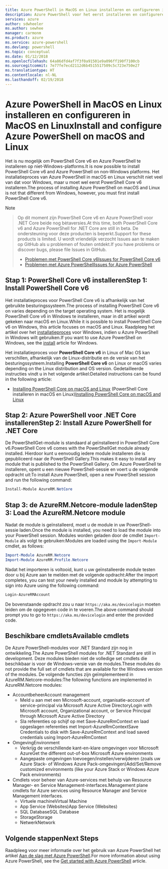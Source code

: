 ```yaml
---
title: Azure PowerShell in MacOS en Linux installeren en configureren in MacOS en Linux | Microsoft Docs
description: Azure PowerShell voor het eerst installeren en configureren in MacOS en Linux.
services: azure
author: sdwheeler
ms.author: sewhee
manager: carmonm
ms.product: azure
ms.service: azure-powershell
ms.devlang: powershell
ms.topic: conceptual
ms.date: 01/12/2018
ms.openlocfilehash: 64a86dfd4af7f3f0a91501e9a096ff190f7100cb
ms.sourcegitcommit: 7e77fe7ecd2112d6b4515517509c5c723e750e27
ms.translationtype: HT
ms.contentlocale: nl-NL
ms.lasthandoff: 02/19/2018
---
```

# <a name="install-and-configure-azure-powershell-on-macos-and-linux"></a><span data-ttu-id="fdcec-103">Azure PowerShell in MacOS en Linux installeren en configureren in MacOS en Linux</span><span class="sxs-lookup"><span data-stu-id="fdcec-103">Install and configure Azure PowerShell on macOS and Linux</span></span>

<span data-ttu-id="fdcec-104">Het is nu mogelijk om PowerShell Core v6 en Azure PowerShell te installeren op niet-Windows-platforms.</span><span class="sxs-lookup"><span data-stu-id="fdcec-104">It is now possible to install PowerShell Core v6 and Azure PowerShell on non-Windows platforms.</span></span>
<span data-ttu-id="fdcec-105">Het installatieproces van Azure PowerShell in macOS en Linux verschilt niet veel van dat voor Windows, maar u moet wel eerst PowerShell Core v6 installeren.</span><span class="sxs-lookup"><span data-stu-id="fdcec-105">The process of installing Azure PowerShell on macOS and Linux is not that different from Windows, however, you must first install PowerShell Core v6.</span></span>

> [!NOTE]

> <span data-ttu-id="fdcec-106">Op dit moment zijn PowerShell Core v6 en Azure PowerShell voor .NET Core beide nog bètaversies.</span><span class="sxs-lookup"><span data-stu-id="fdcec-106">At this time, both PowerShell Core v6 and Azure PowerShell for .NET Core are still in beta.</span></span>
> <span data-ttu-id="fdcec-107">De ondersteuning voor deze producten is beperkt.</span><span class="sxs-lookup"><span data-stu-id="fdcec-107">Support for these products is limited.</span></span> <span data-ttu-id="fdcec-108">U wordt vriendelijk verzocht Issues aan te maken op GitHub als u problemen of fouten ontdekt.</span><span class="sxs-lookup"><span data-stu-id="fdcec-108">If you have problems or discover bugs, please file Issues in GitHub.</span></span>
>
> * [<span data-ttu-id="fdcec-109">Problemen met PowerShell Core v6</span><span class="sxs-lookup"><span data-stu-id="fdcec-109">Issues for PowerShell Core v6</span></span>](https://github.com/PowerShell/PowerShell/issues)
> * [<span data-ttu-id="fdcec-110">Problemen met Azure PowerShell</span><span class="sxs-lookup"><span data-stu-id="fdcec-110">Issues for Azure PowerShell</span></span>](https://github.com/azure/azure-docs-powershell/issues)

## <a name="step-1-install-powershell-core-v6"></a><span data-ttu-id="fdcec-111">Stap 1: PowerShell Core v6 installeren</span><span class="sxs-lookup"><span data-stu-id="fdcec-111">Step 1: Install PowerShell Core v6</span></span>

<span data-ttu-id="fdcec-112">Het installatieproces voor PowerShell Core v6 is afhankelijk van het gebruikte besturingssysteem.</span><span class="sxs-lookup"><span data-stu-id="fdcec-112">The process of installing PowerShell Core v6 on varies depending on the target operating system.</span></span>
<span data-ttu-id="fdcec-113">Het is mogelijk PowerShell Core v6 in Windows te installeren, maar in dit artikel wordt gekeken naar macOS en Linux.</span><span class="sxs-lookup"><span data-stu-id="fdcec-113">While it is possible to install PowerShell Core v6 on Windows, this article focuses on macOS and Linux.</span></span> <span data-ttu-id="fdcec-114">Raadpleeg het artikel over het [installatieproces](./install-azurerm-ps.md) voor Windows, indien u Azure PowerShell in Windows wilt gebruiken.</span><span class="sxs-lookup"><span data-stu-id="fdcec-114">If you want to use Azure PowerShell on Windows, see the [install](./install-azurerm-ps.md) article for Windows.</span></span>

<span data-ttu-id="fdcec-115">Het installatieproces voor **PowerShell Core v6** in Linux of Mac OS kan verschillen, afhankelijk van de Linux-distributie en de versie van het besturingssysteem.</span><span class="sxs-lookup"><span data-stu-id="fdcec-115">Installing **PowerShell Core v6** on Linux or macOS varies depending on the Linux distribution and OS version.</span></span>
<span data-ttu-id="fdcec-116">Gedetailleerde instructies vindt u in het volgende artikel:</span><span class="sxs-lookup"><span data-stu-id="fdcec-116">Detailed instructions can be found in the following article:</span></span>

- <span data-ttu-id="fdcec-117">[Installing PowerShell Core on macOS and Linux](/powershell/scripting/setup/installing-powershell-core-on-macos-and-linux) (PowerShell Core installeren in macOS en Linux)</span><span class="sxs-lookup"><span data-stu-id="fdcec-117">[Installing PowerShell Core on macOS and Linux](/powershell/scripting/setup/installing-powershell-core-on-macos-and-linux)</span></span>

## <a name="step-2-install-azure-powershell-for-net-core"></a><span data-ttu-id="fdcec-118">Stap 2: Azure PowerShell voor .NET Core installeren</span><span class="sxs-lookup"><span data-stu-id="fdcec-118">Step 2: Install Azure PowerShell for .NET Core</span></span>

<span data-ttu-id="fdcec-119">De PowerShellGet-module is standaard al geïnstalleerd in PowerShell Core v6.</span><span class="sxs-lookup"><span data-stu-id="fdcec-119">PowerShell Core v6 comes with the PowerShellGet module already installed.</span></span> <span data-ttu-id="fdcec-120">Hierdoor kunt u eenvoudig iedere module installeren die is gepubliceerd naar de PowerShell Gallery.</span><span class="sxs-lookup"><span data-stu-id="fdcec-120">This makes it easy to install any module that is published to the PowerShell Gallery.</span></span> <span data-ttu-id="fdcec-121">Om Azure PowerShell te installeren, opent u een nieuwe PowerShell-sessie en voert u de volgende opdracht uit:</span><span class="sxs-lookup"><span data-stu-id="fdcec-121">To install Azure PowerShell, open a new PowerShell session and run the following command:</span></span>

```powershell
Install-Module AzureRM.NetCore
```

## <a name="step-3-load-the-azurermnetcore-module"></a><span data-ttu-id="fdcec-122">Stap 3: de AzureRM.Netcore-module laden</span><span class="sxs-lookup"><span data-stu-id="fdcec-122">Step 3: Load the AzureRM.Netcore module</span></span>

<span data-ttu-id="fdcec-123">Nadat de module is geïnstalleerd, moet u de module in uw PowerShell-sessie laden.</span><span class="sxs-lookup"><span data-stu-id="fdcec-123">Once the module is installed, you need to load the module into your PowerShell session.</span></span> <span data-ttu-id="fdcec-124">Modules worden geladen door de cmdlet `Import-Module` als volgt te gebruiken:</span><span class="sxs-lookup"><span data-stu-id="fdcec-124">Modules are loaded using the `Import-Module` cmdlet, as follows:</span></span>

```powershell
Import-Module AzureRM.Netcore
Import-Module AzureRM.Profile.Netcore
```

<span data-ttu-id="fdcec-125">Nadat het importeren is voltooid, kunt u uw geïnstalleerde module testen door u bij Azure aan te melden met de volgende opdracht:</span><span class="sxs-lookup"><span data-stu-id="fdcec-125">After the import completes, you can test your newly installed and module by attempting to sign into Azure using the following command:</span></span>

```powershell
Login-AzureRMAccount
```

<span data-ttu-id="fdcec-126">De bovenstaande opdracht zou u naar `https://aka.ms/devicelogin` moeten leiden om de opgegeven code in te voeren.</span><span class="sxs-lookup"><span data-stu-id="fdcec-126">The above command should prompt you to go to `https://aka.ms/devicelogin` and enter the provided code.</span></span>

## <a name="available-cmdlets"></a><span data-ttu-id="fdcec-127">Beschikbare cmdlets</span><span class="sxs-lookup"><span data-stu-id="fdcec-127">Available cmdlets</span></span>

<span data-ttu-id="fdcec-128">De Azure PowerShell-modules voor .NET Standard zijn nog in ontwikkeling.</span><span class="sxs-lookup"><span data-stu-id="fdcec-128">The Azure PowerShell modules for .NET Standard are still in development.</span></span> <span data-ttu-id="fdcec-129">Deze modules bieden niet de volledige set cmdlets die beschikbaar is voor de Windows-versie van de modules.</span><span class="sxs-lookup"><span data-stu-id="fdcec-129">These modules do not provide the full set of cmdlets that are available for the Windows version of the modules.</span></span> <span data-ttu-id="fdcec-130">De volgende functies zijn geïmplementeerd in AzureRM.Netcore-modules:</span><span class="sxs-lookup"><span data-stu-id="fdcec-130">The following functions are implemented in AzureRM.Netcore modules:</span></span>

* <span data-ttu-id="fdcec-131">Accountbeheer</span><span class="sxs-lookup"><span data-stu-id="fdcec-131">Account management</span></span>
  - <span data-ttu-id="fdcec-132">Meld u aan met een Microsoft-account, organisatie-account of service-principal via Microsoft Azure Active Directory</span><span class="sxs-lookup"><span data-stu-id="fdcec-132">Login with Microsoft account, Organizational account, or Service Principal through Microsoft Azure Active Directory</span></span>
  - <span data-ttu-id="fdcec-133">Sla referenties op schijf op met Save-AzureRmContext en laad opgeslagen referenties met Import-AzureRmContext</span><span class="sxs-lookup"><span data-stu-id="fdcec-133">Save Credentials to disk with Save-AzureRmContext and load saved credentials using Import-AzureRmContext</span></span>
* <span data-ttu-id="fdcec-134">Omgeving</span><span class="sxs-lookup"><span data-stu-id="fdcec-134">Environment</span></span>
  - <span data-ttu-id="fdcec-135">Verkrijg de verschillende kant-en-klare omgevingen voor Microsoft Azure</span><span class="sxs-lookup"><span data-stu-id="fdcec-135">Get the different out-of-box Microsoft Azure environments</span></span>
  - <span data-ttu-id="fdcec-136">Aangepaste omgevingen toevoegen/instellen/verwijderen (zoals uw Azure Stack- of Windows Azure Pack-omgevingen)</span><span class="sxs-lookup"><span data-stu-id="fdcec-136">Add/Set/Remove customized environments (like your Azure Stack or Windows Azure Pack environments)</span></span>
* <span data-ttu-id="fdcec-137">Cmdlets voor beheer van Azure-services met behulp van Resource Manager- en Service Management-interfaces.</span><span class="sxs-lookup"><span data-stu-id="fdcec-137">Management plane cmdlets for Azure services using Resource Manager and Service Management interfaces.</span></span>
  - <span data-ttu-id="fdcec-138">Virtuele machine</span><span class="sxs-lookup"><span data-stu-id="fdcec-138">Virtual Machine</span></span>
  - <span data-ttu-id="fdcec-139">App Service (Websites)</span><span class="sxs-lookup"><span data-stu-id="fdcec-139">App Service (Websites)</span></span>
  - <span data-ttu-id="fdcec-140">SQL Database</span><span class="sxs-lookup"><span data-stu-id="fdcec-140">SQL Database</span></span>
  - <span data-ttu-id="fdcec-141">Storage</span><span class="sxs-lookup"><span data-stu-id="fdcec-141">Storage</span></span>
  - <span data-ttu-id="fdcec-142">Netwerk</span><span class="sxs-lookup"><span data-stu-id="fdcec-142">Network</span></span>

## <a name="next-steps"></a><span data-ttu-id="fdcec-143">Volgende stappen</span><span class="sxs-lookup"><span data-stu-id="fdcec-143">Next Steps</span></span>

<span data-ttu-id="fdcec-144">Raadpleeg voor meer informatie over het gebruik van Azure PowerShell het artikel [Aan de slag met Azure PowerShell](get-started-azureps.md).</span><span class="sxs-lookup"><span data-stu-id="fdcec-144">For more information about using Azure PowerShell, see the [Get started with Azure PowerShell](get-started-azureps.md) article.</span></span>
